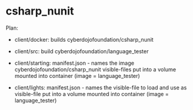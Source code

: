 # csharp_nunit

Plan:

- client/docker:
  builds cyberdojofoundation/csharp_nunit

- client/src:
  build cyberdojofoundation/language_tester

- client/starting:
  manifest.json - names the image cyberdojofoundation/csharp_nunit
  visible-files
  put into a volume
  mounted into container (image = language_tester)

- client/lights:
  manifest.json - names the visible-file to load and use as visible-file
  put into a volume
  mounted into container (image = language_tester)
